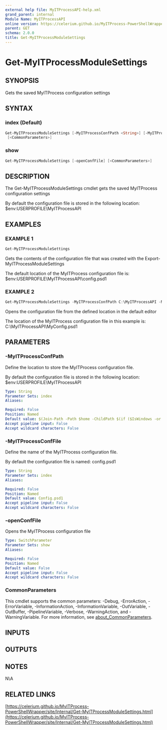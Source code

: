 ```yaml
---
external help file: MyITProcessAPI-help.xml
grand_parent: internal
Module Name: MyITProcessAPI
online version: https://celerium.github.io/MyITProcess-PowerShellWrapper/site/internal/Get-MyITProcessModuleSettings.html
parent: GET
schema: 2.0.0
title: Get-MyITProcessModuleSettings
---
```


# Get-MyITProcessModuleSettings

## SYNOPSIS
Gets the saved MyITProcess configuration settings

## SYNTAX

### index (Default)
```powershell
Get-MyITProcessModuleSettings [-MyITProcessConfPath <String>] [-MyITProcessConfFile <String>]
 [<CommonParameters>]
```

### show
```powershell
Get-MyITProcessModuleSettings [-openConfFile] [<CommonParameters>]
```

## DESCRIPTION
The Get-MyITProcessModuleSettings cmdlet gets the saved MyITProcess configuration settings

By default the configuration file is stored in the following location:
    $env:USERPROFILE\MyITProcessAPI

## EXAMPLES

### EXAMPLE 1
```powershell
Get-MyITProcessModuleSettings
```

Gets the contents of the configuration file that was created with the
Export-MyITProcessModuleSettings

The default location of the MyITProcess configuration file is:
    $env:USERPROFILE\MyITProcessAPI\config.psd1

### EXAMPLE 2
```powershell
Get-MyITProcessModuleSettings -MyITProcessConfPath C:\MyITProcessAPI -MyITProcessConfFile MyConfig.psd1 -openConfFile
```

Opens the configuration file from the defined location in the default editor

The location of the MyITProcess configuration file in this example is:
    C:\MyITProcessAPI\MyConfig.psd1

## PARAMETERS

### -MyITProcessConfPath
Define the location to store the MyITProcess configuration file.

By default the configuration file is stored in the following location:
    $env:USERPROFILE\MyITProcessAPI

```yaml
Type: String
Parameter Sets: index
Aliases:

Required: False
Position: Named
Default value: $(Join-Path -Path $home -ChildPath $(if ($IsWindows -or $PSEdition -eq 'Desktop'){"MyITProcessAPI"}else{".MyITProcessAPI"}) )
Accept pipeline input: False
Accept wildcard characters: False
```

### -MyITProcessConfFile
Define the name of the MyITProcess configuration file.

By default the configuration file is named:
    config.psd1

```yaml
Type: String
Parameter Sets: index
Aliases:

Required: False
Position: Named
Default value: Config.psd1
Accept pipeline input: False
Accept wildcard characters: False
```

### -openConfFile
Opens the MyITProcess configuration file

```yaml
Type: SwitchParameter
Parameter Sets: show
Aliases:

Required: False
Position: Named
Default value: False
Accept pipeline input: False
Accept wildcard characters: False
```

### CommonParameters
This cmdlet supports the common parameters: -Debug, -ErrorAction, -ErrorVariable, -InformationAction, -InformationVariable, -OutVariable, -OutBuffer, -PipelineVariable, -Verbose, -WarningAction, and -WarningVariable. For more information, see [about_CommonParameters](http://go.microsoft.com/fwlink/?LinkID=113216).

## INPUTS

## OUTPUTS

## NOTES
N\A

## RELATED LINKS

[https://celerium.github.io/MyITProcess-PowerShellWrapper/site/Internal/Get-MyITProcessModuleSettings.html](https://celerium.github.io/MyITProcess-PowerShellWrapper/site/Internal/Get-MyITProcessModuleSettings.html)

